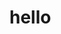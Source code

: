 <html>
<head>
<script>
  document.write("world")
</script>
</head>
<body>
  <h1>hello</h1>
</body>
</html>
